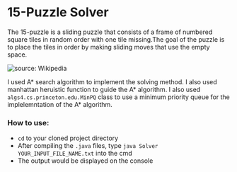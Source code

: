 # 15-Puzzle Solver

The 15-puzzle is a sliding puzzle that consists of a frame of numbered square tiles in random order with one tile missing.The goal of the puzzle is to place the tiles in order by making sliding moves that use the empty space.

![source: Wikipedia](https://upload.wikimedia.org/wikipedia/commons/thumb/f/ff/15-puzzle_magical.svg/1200px-15-puzzle_magical.svg.png)

I used A* search algorithm to implement the solving method. I also used manhattan heruistic function to guide the A* algorithm. I also used `algs4.cs.princeton.edu.MinPQ` class to use a minimum priority queue for the implelemntation of the A* algorithm.

### How to use:
* `cd` to your cloned project directory
* After compiling the `.java` files, type `java Solver YOUR_INPUT_FILE_NAME.txt` into the cmd
* The output would be displayed on the console